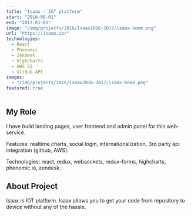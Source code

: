 ```yaml
---
title: "Isaax - IOT platform"
start: "2016-06-01"
end: "2017-01-01"
image: "/img/projects/2016/Isaax2016-2017/isaax-home.png"
url: "https://isaax.io/"
technologies:
  - React
  - Phenomic
  - Zendesk
  - Highcharts
  - AWS S3
  - Github API
images:
  - "/img/projects/2016/Isaax2016-2017/isaax-home.png"
featured: true
---
```


## My Role

I have build landing pages, user frontend and admin panel for this web-service.

Features: realtime charts, social login, internationalization, 3rd party api integration (github, AWS).

Technologies: react, redux, websockets, redux-forms, highcharts, phenomic.io, zendesk.

## About Project

Isaax is IOT platform. Isaax allows you to get your code from repository to device without any of the hassle.
